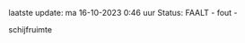 laatste update: 
ma 16-10-2023  0:46   uur 
Status: FAALT - fout - 
<div class="service R">schijfruimte</div>